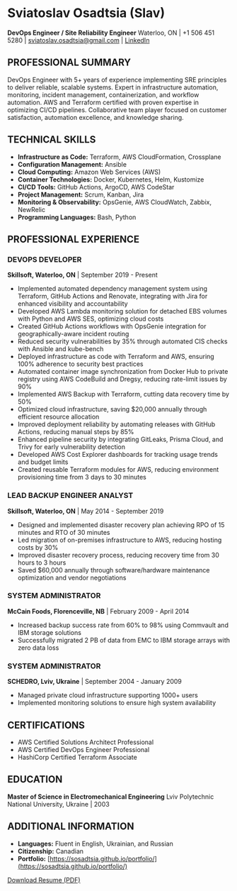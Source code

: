 <div class="resume-container">

# Sviatoslav Osadtsia (Slav)

**DevOps Engineer / Site Reliability Engineer**
Waterloo, ON | +1 506 451 5280 | sviatoslav.osadtsia@gmail.com | [LinkedIn](https://www.linkedin.com/in/sviatoslavosadtsia/)

## PROFESSIONAL SUMMARY

DevOps Engineer with 5+ years of experience implementing SRE principles to deliver reliable, scalable systems. Expert in infrastructure automation, monitoring, incident management, containerization, and workflow automation. AWS and Terraform certified with proven expertise in optimizing CI/CD pipelines. Collaborative team player focused on customer satisfaction, automation excellence, and knowledge sharing.

## TECHNICAL SKILLS

- **Infrastructure as Code:** Terraform, AWS CloudFormation, Crossplane
- **Configuration Management:** Ansible
- **Cloud Computing:** Amazon Web Services (AWS)
- **Container Technologies:** Docker, Kubernetes, Helm, Kustomize
- **CI/CD Tools:** GitHub Actions, ArgoCD, AWS CodeStar
- **Project Management:** Scrum, Kanban, Jira
- **Monitoring & Observability:** OpsGenie, AWS CloudWatch, Zabbix, NewRelic
- **Programming Languages:** Bash, Python

## PROFESSIONAL EXPERIENCE

### DEVOPS DEVELOPER
**Skillsoft, Waterloo, ON** | September 2019 - Present

- Implemented automated dependency management system using Terraform, GitHub Actions and Renovate, integrating with Jira for enhanced visibility and accountability
- Developed AWS Lambda monitoring solution for detached EBS volumes with Python and AWS SES, optimizing cloud costs
- Created GitHub Actions workflows with OpsGenie integration for geographically-aware incident routing
- Reduced security vulnerabilities by 35% through automated CIS checks with Ansible and kube-bench
- Deployed infrastructure as code with Terraform and AWS, ensuring 100% adherence to security best practices
- Automated container image synchronization from Docker Hub to private registry using AWS CodeBuild and Dregsy, reducing rate-limit issues by 90%
- Implemented AWS Backup with Terraform, cutting data recovery time by 50%
- Optimized cloud infrastructure, saving $20,000 annually through efficient resource allocation
- Improved deployment reliability by automating releases with GitHub Actions, reducing manual steps by 85%
- Enhanced pipeline security by integrating GitLeaks, Prisma Cloud, and Trivy for early vulnerability detection
- Developed AWS Cost Explorer dashboards for tracking usage trends and budget limits
- Created reusable Terraform modules for AWS, reducing environment provisioning time from 3 days to 30 minutes

### LEAD BACKUP ENGINEER ANALYST
**Skillsoft, Waterloo, ON** | May 2014 - September 2019

- Designed and implemented disaster recovery plan achieving RPO of 15 minutes and RTO of 30 minutes
- Led migration of on-premises infrastructure to AWS, reducing hosting costs by 30%
- Improved disaster recovery process, reducing recovery time from 30 hours to 3 hours
- Saved $60,000 annually through software/hardware maintenance optimization and vendor negotiations

### SYSTEM ADMINISTRATOR
**McCain Foods, Florenceville, NB** | February 2009 - April 2014

- Increased backup success rate from 60% to 98% using Commvault and IBM storage solutions
- Successfully migrated 2 PB of data from EMC to IBM storage arrays with zero data loss

### SYSTEM ADMINISTRATOR
**SCHEDRO, Lviv, Ukraine** | September 2004 - January 2009

- Managed private cloud infrastructure supporting 1000+ users
- Implemented monitoring solutions to ensure high system availability

## CERTIFICATIONS

- AWS Certified Solutions Architect Professional
- AWS Certified DevOps Engineer Professional
- HashiCorp Certified Terraform Associate

## EDUCATION

**Master of Science in Electromechanical Engineering**
Lviv Polytechnic National University, Ukraine | 2003

## ADDITIONAL INFORMATION

- **Languages:** Fluent in English, Ukrainian, and Russian
- **Citizenship:** Canadian
- **Portfolio:** [https://sosadtsia.github.io/portfolio/](https://sosadtsia.github.io/portfolio/)

[Download Resume (PDF)](/portfolio/resume/SviatoslavOsadtsia_resume.pdf)

</div>
